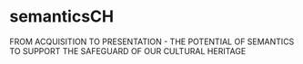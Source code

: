 # semanticsCH
FROM ACQUISITION TO PRESENTATION - THE POTENTIAL OF SEMANTICS TO SUPPORT THE SAFEGUARD OF OUR CULTURAL HERITAGE
